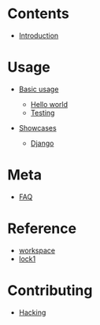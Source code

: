 # Contents

- [Introduction](./introduction.md)

# Usage

- [Basic usage]()
  - [Hello world](./usage/hello-world.md)
  - [Testing](./usage/testing.md)

- [Showcases]()
  - [Django](./showcases/django.md)

# Meta

- [FAQ](./FAQ.md)

# Reference

- [workspace](./lib/workspace.md)
- [lock1](./lib/lock1.md)

# Contributing

- [Hacking](./HACKING.md)
